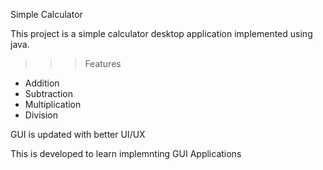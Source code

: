 Simple Calculator

This project is a simple calculator desktop application implemented using java.

>>> Features

* Addition
* Subtraction
* Multiplication
* Division

GUI is updated with better UI/UX

This is developed to learn implemnting GUI Applications
